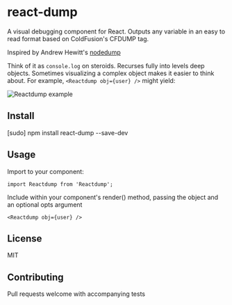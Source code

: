 # react-dump
A visual debugging component for React. Outputs any variable in an easy to read format based on ColdFusion's CFDUMP tag.

Inspired by Andrew Hewitt's [nodedump](https://github.com/ragamufin/nodedump)

Think of it as `console.log` on steroids. Recurses fully into levels deep objects.
Sometimes visualizing a complex object makes it easier to think about.
For example, ```<Reactdump obj={user} />``` might yield:

![Reactdump example](https://raw.github.com/ragamufin/nodedump/master/images_for_readme/nodedump-user.png "Reactdump of variable 'user'")

Install
-------
[sudo] npm install react-dump --save-dev

Usage
-----
Import to your component:

```import Reactdump from 'Reactdump';```

Include within your component's render() method, passing the object and an optional opts argument

```<Reactdump obj={user} />```

License
-------
MIT

Contributing
------------
Pull requests welcome with accompanying tests

